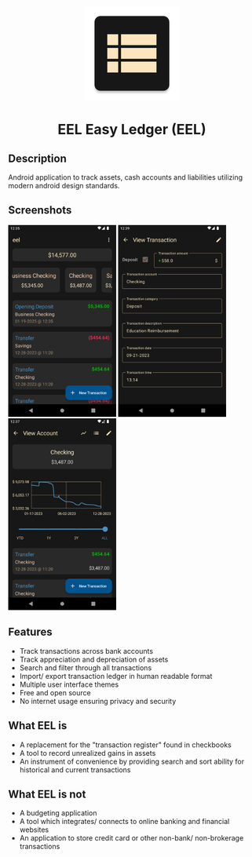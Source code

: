 <div align="center">
  <p float="center">
    <img src="screenshots/logo.png"/>
    <h1> EEL Easy Ledger (EEL) </h1>
  </p>
</div>

## Description
Android application to track assets, cash accounts and liabilities utilizing modern android design standards.

## Screenshots
<p float="center">
  <img src="screenshots/main_screen.png" width="220"/>
  <img src="screenshots/transaction.png" width="220"/>
  <img src="screenshots/account_graph.png" width="220"/>
</p>

## Features
- Track transactions across bank accounts
- Track appreciation and depreciation of assets
- Search and filter through all transactions
- Import/ export transaction ledger in human readable format
- Multiple user interface themes
- Free and open source
- No internet usage ensuring privacy and security

## What EEL is
- A replacement for the "transaction register" found in checkbooks
- A tool to record unrealized gains in assets
- An instrument of convenience by providing search and sort ability for historical and current transactions

## What EEL is not
- A budgeting application
- A tool which integrates/ connects to online banking and financial websites
- An application to store credit card or other non-bank/ non-brokerage transactions
